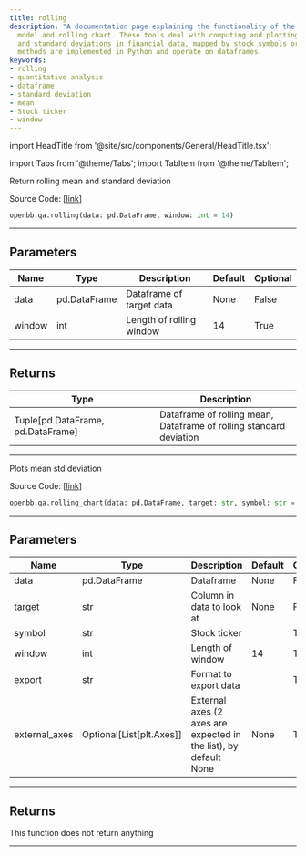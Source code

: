 ```yaml
---
title: rolling
description: "A documentation page explaining the functionality of the OpenBB rolling"
  model and rolling chart. These tools deal with computing and plotting rolling means
  and standard deviations in financial data, mapped by stock symbols or tickers. The
  methods are implemented in Python and operate on dataframes.
keywords:
- rolling
- quantitative analysis
- dataframe
- standard deviation
- mean
- Stock ticker
- window
---
```


import HeadTitle from '@site/src/components/General/HeadTitle.tsx';

<HeadTitle title="qa.rolling - Reference | OpenBB SDK Docs" />

import Tabs from '@theme/Tabs';
import TabItem from '@theme/TabItem';

<Tabs>
<TabItem value="model" label="Model" default>

Return rolling mean and standard deviation

Source Code: [[link](https://github.com/OpenBB-finance/OpenBBTerminal/tree/main/openbb_terminal/common/quantitative_analysis/rolling_model.py#L16)]

```python
openbb.qa.rolling(data: pd.DataFrame, window: int = 14)
```

---

## Parameters

| Name | Type | Description | Default | Optional |
| ---- | ---- | ----------- | ------- | -------- |
| data | pd.DataFrame | Dataframe of target data | None | False |
| window | int | Length of rolling window | 14 | True |


---

## Returns

| Type | Description |
| ---- | ----------- |
| Tuple[pd.DataFrame, pd.DataFrame] | Dataframe of rolling mean,<br/>Dataframe of rolling standard deviation |
---

</TabItem>
<TabItem value="view" label="Chart">

Plots mean std deviation

Source Code: [[link](https://github.com/OpenBB-finance/OpenBBTerminal/tree/main/openbb_terminal/common/quantitative_analysis/rolling_view.py#L26)]

```python
openbb.qa.rolling_chart(data: pd.DataFrame, target: str, symbol: str = "", window: int = 14, export: str = "", external_axes: Optional[List[matplotlib.axes._axes.Axes]] = None)
```

---

## Parameters

| Name | Type | Description | Default | Optional |
| ---- | ---- | ----------- | ------- | -------- |
| data | pd.DataFrame | Dataframe | None | False |
| target | str | Column in data to look at | None | False |
| symbol | str | Stock ticker |  | True |
| window | int | Length of window | 14 | True |
| export | str | Format to export data |  | True |
| external_axes | Optional[List[plt.Axes]] | External axes (2 axes are expected in the list), by default None | None | True |


---

## Returns

This function does not return anything

---

</TabItem>
</Tabs>
